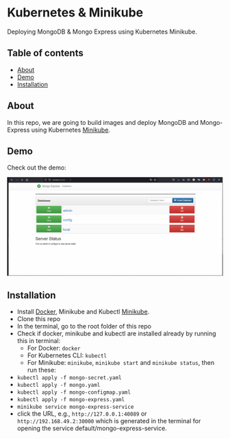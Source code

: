 # Kubernetes & Minikube
Deploying MongoDB & Mongo Express using Kubernetes Minikube.

## Table of contents
* [About](#about)
* [Demo](#demo)
* [Installation](#installation)

## About
In this repo, we are going to build images and deploy MongoDB and Mongo-Express using Kubernetes [Minikube](https://minikube.sigs.k8s.io/docs/).


## Demo 
Check out the demo:
<p align="center"><img src="https://github.com/nekoemperor/mongo-kubernetes/blob/master/images/mongo-kubernetes.gif" width="768"  />

## Installation
* Install [Docker](https://docs.docker.com/get-docker/), Minikube and Kubectl [Minikube](https://minikube.sigs.k8s.io/docs/).
* Clone this repo
* In the terminal, go to the root folder of this repo
* Check if docker, minikube and kubectl are installed already by running this in terminal:
  - For Docker: ```docker```
  - For Kubernetes CLI: ```kubectl```
  - For Minikube: ```minikube```, ```minikube start``` and ```minikube status```, then run these:   
* ```kubectl apply -f mongo-secret.yaml``` 
* ```kubectl apply -f mongo.yaml```
* ```kubectl apply -f mongo-configmap.yaml```
* ```kubectl apply -f mongo-express.yaml```  
* ```minikube service mongo-express-service```
* click the URL, e.g., ```http://127.0.0.1:40089``` or ```http://192.168.49.2:30000``` which is generated in the terminal for opening the service default/mongo-express-service.
